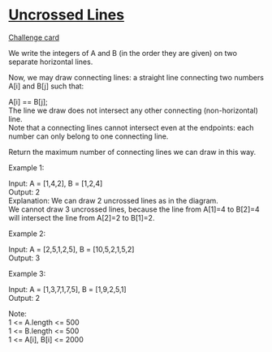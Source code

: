 # [Uncrossed Lines](https://leetcode.com/problems/interval-list-intersections/)
[Challenge card](https://leetcode.com/explore/challenge/card/may-leetcoding-challenge/537/week-4-may-22nd-may-28th/3340/)

We write the integers of A and B (in the order they are given) on two separate horizontal lines.

Now, we may draw connecting lines: a straight line connecting two numbers A[i] and B[j] such that:

A[i] == B[j];\
The line we draw does not intersect any other connecting (non-horizontal) line.\
Note that a connecting lines cannot intersect even at the endpoints: each number can only belong to one connecting line.

Return the maximum number of connecting lines we can draw in this way.

Example 1:

Input: A = [1,4,2], B = [1,2,4]\
Output: 2\
Explanation: We can draw 2 uncrossed lines as in the diagram.\
We cannot draw 3 uncrossed lines, because the line from A[1]=4 to B[2]=4 will intersect the line from A[2]=2 to B[1]=2. 

Example 2:

Input: A = [2,5,1,2,5], B = [10,5,2,1,5,2]\
Output: 3 

Example 3:

Input: A = [1,3,7,1,7,5], B = [1,9,2,5,1]\
Output: 2
 
Note:\
1 <= A.length <= 500\
1 <= B.length <= 500\
1 <= A[i], B[i] <= 2000
